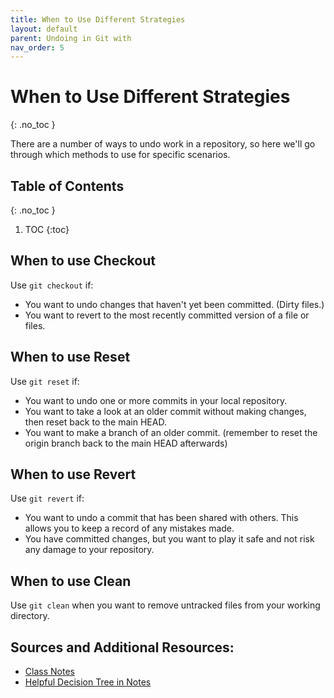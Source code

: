 ```yaml
---
title: When to Use Different Strategies
layout: default
parent: Undoing in Git with
nav_order: 5
---
```


<!-- prettier-ignore-start -->
# When to Use Different Strategies
{: .no_toc }

There are a number of ways to undo work in a repository, so here we'll go through which methods to use for specific scenarios.

## Table of Contents
{: .no_toc }

1. TOC
{:toc}

<!-- prettier-ignore-end -->


## When to use Checkout
Use ```git checkout``` if: 
- You want to undo changes that haven't yet been committed. (Dirty files.)
- You want to revert to the most recently committed version of a file or files.


## When to use Reset

Use ```git reset``` if: 
- You want to undo one or more commits in your local repository.
- You want to take a look at an older commit without making changes, then reset back to the main HEAD.
- You want to make a branch of an older commit. (remember to reset the origin branch back to the main HEAD afterwards)


## When to use Revert
Use ```git revert``` if:
- You want to undo a commit that has been shared with others. This allows you to keep a record of any mistakes made.
- You have committed changes, but you want to play it safe and not risk any damage to your repository.


## When to use Clean
Use ```git clean``` when you want to remove untracked files from your working directory.


## Sources and Additional Resources:
- [Class Notes](https://stungeye.github.io/Software-Development-And-Documentation-1/02-git-version-control-next-steps/index.html#3)
- [Helpful Decision Tree in Notes](https://stungeye.github.io/Software-Development-And-Documentation-1/02-git-version-control-next-steps/index.html#15)